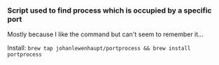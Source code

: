 ### Script used to find process which is occupied by a specific port

Mostly because I like the command but can't seem to remember it...

Install: `brew tap johanlewenhaupt/portprocess && brew install portprocess`
